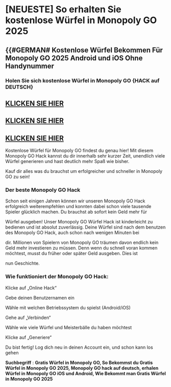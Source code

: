 # [NEUESTE] So erhalten Sie kostenlose Würfel in Monopoly GO 2025

## {{#GERMAN# Kostenlose Würfel Bekommen Für Monopoly GO 2025 Android und iOS Ohne Handynummer

### Holen Sie sich kostenlose Würfel in Monopoly GO {HACK auf DEUTSCH}

## [KLICKEN SIE HIER](https://telegra.ph/Monopoly-Go-W%C3%BCrfel-Links-Deutsch-05-13)
## [KLICKEN SIE HIER](https://telegra.ph/Monopoly-Go-W%C3%BCrfel-Links-Deutsch-05-13)
## [KLICKEN SIE HIER](https://telegra.ph/Monopoly-Go-W%C3%BCrfel-Links-Deutsch-05-13)

Kostenlose Würfel für Monopoly GO findest du genau hier! Mit diesem Monopoly GO Hack kannst du dir innerhalb sehr kurzer Zeit, unendlich viele Würfel generieren und hast deutlich mehr Spaß wie bisher. 

Kauf dir alles was du brauchst um erfolgreicher und schneller in Monopoly GO zu sein!

### Der beste Monopoly GO Hack

Schon seit einigen Jahren können wir unseren Monopoly GO Hack erfolgreich weiterempfehlen und konnten dabei schon viele tausende Spieler glücklich machen. Du brauchst ab sofort kein Geld mehr für 

Würfel ausgeben! Unser Monopoly GO Würfel Hack ist kinderleicht zu bedienen und ist absolut zuverlässig. Deine Würfel sind nach dem benutzen des Monopoly GO Hack, auch schon nach wenigen Minuten bei 

dir. Millionen von Spielern von Monopoly GO träumen davon endlich kein Geld mehr investieren zu müssen. Denn wenn du schnell voran kommen möchtest, musst du früher oder später Geld ausgeben. Dies ist 

nun Geschichte.

### Wie funktioniert der Monopoly GO Hack:

Klicke auf „Online Hack“

Gebe deinen Benutzernamen ein

Wähle mit welchen Betriebssystem du spielst (Android/iOS)

Gehe auf „Verbinden“

Wähle wie viele Würfel und Meisterbälle du haben möchtest

Klicke auf „Generiere“

Du bist fertig! Log dich neu in deinen Account ein, und schon kann los gehen


**Suchbegriff** : **Gratis Würfel in Monopoly GO, So Bekommst du Gratis Würfel in Monopoly GO 2025, Monopoly GO hack auf deutsch, erhalen Würfel in Monopoly GO iOS und Android, Wie Bekommt man Gratis Würfel in Monopoly GO 2025**
